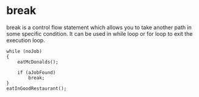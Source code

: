 break
=====

break is a control flow statement which allows you to take another path in some specific condition.
It can be used in while loop or for loop to exit the execution loop.


```
while (noJob)
{
    eatMcDonalds();
    
    if (aJobFound)
        break;
}
eatInGoodRestaurant();


```